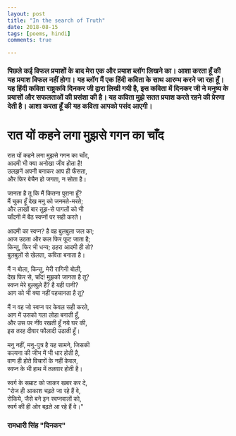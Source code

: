 ```yaml
---
layout: post
title: "In the search of Truth"
date: 2018-08-15
tags: [poems, hindi]
comments: true

---
```

### पिछले कई विफल प्रयाशों के बाद मेरा एक और प्रयाश ब्लॉग लिखने का। आशा करता हूँ की यह प्रयाश विफल नहीं होगा। यह ब्लॉग मैं एक हिंदी कविता के साथ आरम्भ करने जा रहा हूँ।  यह हिंदी कविता राष्ट्रकवि दिनकर जी द्वारा लिखी गयी है, इस कविता में दिनकर जी ने मनुष्य के प्रयासों और सफलताओं की प्रसंशा की है।  यह कविता मुझे सतत प्रयाश करते रहने की प्रेरणा देती है। आशा करता हूँ की यह कविता आपको पसंद आएगी।          
 
# रात यों कहने लगा मुझसे गगन का चाँद

रात यों कहने लगा मुझसे गगन का चाँद,   
आदमी भी क्या अनोखा जीव होता है!   
उलझनें अपनी बनाकर आप ही फँसता,   
और फिर बेचैन हो जगता, न सोता है। 

जानता है तू कि मैं कितना पुराना हूँ?   
मैं चुका हूँ देख मनु को जनमते-मरते;   
और लाखों बार तुझ-से पागलों को भी   
चाँदनी में बैठ स्वप्नों पर सही करते। 

आदमी का स्वप्न? है वह बुलबुला जल का;   
आज उठता और कल फिर फूट जाता है;   
किन्तु, फिर भी धन्य; ठहरा आदमी ही तो?   
बुलबुलों से खेलता, कविता बनाता है। 

मैं न बोला, किन्तु, मेरी रागिनी बोली,   
देख फिर से, चाँद! मुझको जानता है तू?   
स्वप्न मेरे बुलबुले हैं? है यही पानी?   
आग को भी क्या नहीं पहचानता है तू?   

मैं न वह जो स्वप्न पर केवल सही करते,   
आग में उसको गला लोहा बनाती हूँ,   
और उस पर नींव रखती हूँ नये घर की,   
इस तरह दीवार फौलादी उठाती हूँ। 

मनु नहीं, मनु-पुत्र है यह सामने, जिसकी   
कल्पना की जीभ में भी धार होती है,   
वाण ही होते विचारों के नहीं केवल,   
स्वप्न के भी हाथ में तलवार होती है। 

स्वर्ग के सम्राट को जाकर खबर कर दे,   
"रोज ही आकाश चढ़ते जा रहे हैं वे,   
रोकिये, जैसे बने इन स्वप्नवालों को,   
स्वर्ग की ही ओर बढ़ते आ रहे हैं वे।" 

### रामधारी सिंह "दिनकर"
